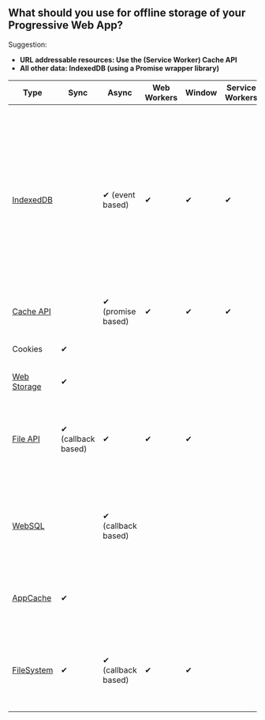 ## What should you use for offline storage of your Progressive Web App?

Suggestion:

* **URL addressable resources: Use the (Service Worker) Cache API**
* **All other data: IndexedDB (using a Promise wrapper library)**

| Type        | Sync | Async               | Web Workers | Window | Service Workers | Gotchas                                                                                                           | Libraries                                                                                                                                                                    |
|-------------|------|---------------------|-------------|--------|-----------------|-------------------------------------------------------------------------------------------------------------------|------------------------------------------------------------------------------------------------------------------------------------------------------------------------------|
| [IndexedDB][]   |      | ✔  (event based)    | ✔           | ✔      | ✔               | Mandatory complexity  (schema versioning, transactions). [Observers proposed](https://github.com/WICG/indexed-db-observers)                                                           | [localForage][] or [idb](https://github.com/jakearchibald/indexeddb-promised) (simple key-value data, promises), [Dexie](http://dexie.org/) (complex queries, secondary indices), [PouchDB][] (sync), [Lovefield][] (relational), [ydn-db][] (dexie-like, works with WebSQL) |
| [Cache API][]   |      |  ✔  (promise based) | ✔           | ✔      | ✔               |                                                                                                                   | [sw-toolbox](https://github.com/GoogleChrome/sw-toolbox)                                          
| Cookies     | ✔    |                     |             |        |                 | Size-limited, only strings. [Async API proposed](https://github.com/bsittler/async-cookies-api)                                                       | [js-cookie](https://github.com/js-cookie/js-cookie), [Cookies.js](https://github.com/ScottHamper/Cookies)                                                                    |
| [Web Storage][] | ✔    |                     |             |        |                 | Size-limited, only strings.                                                        | [store.js][], [lawnchair][]                                                                                                                                                                            |
| [File API][]   |✔ (callback based)      |✔                   |✔             |✔        |                 | Superseded by the [File and Directory Entries API][]                                                 |   [FileAPI library][]. For file-saving see [FileSaver.js][] and the [writable-files][] proposals                                                                                                                                                                           | 
| [WebSQL][]      |      | ✔  (callback based) |             |        |                 | Rejected by Edge, Firefox.  Likely to unship in Chrome. Not available in a Web/Service Worker.                    |                                                                                                                                                                              |
| [AppCache][]    |✔      |                     |             |        |                 | Chrome: [Deprecating HTTP support](https://groups.google.com/a/chromium.org/forum/#!topic/blink-dev/UKF8cK0EwMI/discussion),  Firefox: [Intent to Deprecate](https://www.fxsitecompat.com/en-CA/docs/2016/application-cache-support-will-be-removed/)                                                     |                                                                                                                                                                              |                                                                           |
| [FileSystem][]  | ✔    | ✔  (callback based) | ✔           | ✔      |                 | Sandboxed - not native file access. No interest from other vendors outside Chrome |                                                                                                                                                                              |

[IndexedDB]: https://developer.mozilla.org/en-US/docs/Web/API/IndexedDB_API
[Cache API]: https://developer.mozilla.org/en-US/docs/Web/API/Cache
[FileSystem]: https://developer.mozilla.org/en-US/docs/Web/API/FileSystem
[AppCache]: https://developer.mozilla.org/en-US/docs/Web/HTML/Using_the_application_cache
[localForage]: https://mozilla.github.io/localForage/
[PouchDB]: https://pouchdb.com/
[Lovefield]: https://github.com/google/lovefield
[ydn-db]: https://github.com/yathit/ydn-db
[FileAPI library]: https://github.com/mailru/FileAPI
[FileSaver.js]: https://github.com/eligrey/FileSaver.js
[writable-files]: https://github.com/WICG/writable-files
[File API]: https://developer.mozilla.org/en-US/docs/Web/API/File
[Web Storage]: https://developer.mozilla.org/en-US/docs/Web/API/Web_Storage_API
[WebSQL]: https://www.w3.org/TR/webdatabase/
[store.js]: https://github.com/marcuswestin/store.js
[lawnchair]: https://github.com/brianleroux/lawnchair
[File and Directory Entries API]: https://wicg.github.io/entries-api/
